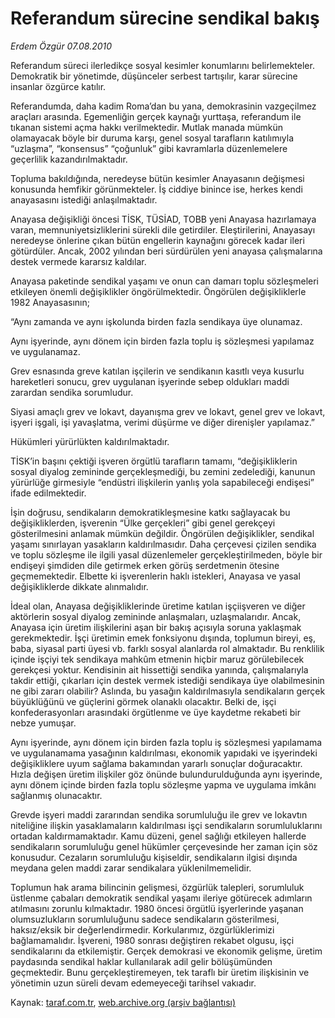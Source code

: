 # Referandum sürecine sendikal bakış

*Erdem Özgür 07.08.2010*

<div class="yazi"><p>Referandum süreci ilerledikçe sosyal kesimler konumlarını belirlemekteler. Demokratik bir yönetimde, düşünceler serbest tartışılır, karar sürecine insanlar özgürce katılır.</p>
<p>Referandumda, daha kadim Roma’dan bu yana, demokrasinin vazgeçilmez araçları arasında. Egemenliğin gerçek kaynağı yurttaşa, referandum ile tıkanan sistemi açma hakkı verilmektedir. Mutlak manada mümkün olamayacak böyle bir duruma karşı, genel sosyal tarafların katılımıyla “uzlaşma”, “konsensus” “çoğunluk” gibi kavramlarla düzenlemelere geçerlilik kazandırılmaktadır.</p>
<p>Topluma bakıldığında, neredeyse bütün kesimler Anayasanın değişmesi konusunda hemfikir görünmekteler. İş ciddiye binince ise, herkes kendi anayasasını istediği anlaşılmaktadır.</p>
<p>Anayasa değişikliği öncesi TİSK, TÜSİAD, TOBB yeni Anayasa hazırlamaya varan, memnuniyetsizliklerini sürekli dile getirdiler. Eleştirilerini, Anayasayı neredeyse önlerine çıkan bütün engellerin kaynağını görecek kadar ileri götürdüler. Ancak, 2002 yılından beri sürdürülen yeni anayasa çalışmalarına destek vermede kararsız kaldılar.</p>
<p>Anayasa paketinde sendikal yaşamı ve onun can damarı toplu sözleşmeleri etkileyen önemli değişiklikler öngörülmektedir. Öngörülen değişikliklerle 1982 Anayasasının;</p>
<p>“Aynı zamanda ve aynı işkolunda birden fazla sendikaya üye olunamaz.</p>
<p>Aynı işyerinde, aynı dönem için birden fazla toplu iş sözleşmesi yapılamaz ve uygulanamaz.</p>
<p>Grev esnasında greve katılan işçilerin ve sendikanın kasıtlı veya kusurlu hareketleri sonucu, grev uygulanan işyerinde sebep oldukları maddi zarardan sendika sorumludur.</p>
<p>Siyasi amaçlı grev ve lokavt, dayanışma grev ve lokavt, genel grev ve lokavt, işyeri işgali, işi yavaşlatma, verimi düşürme ve diğer direnişler yapılamaz.”</p>
<p>Hükümleri yürürlükten kaldırılmaktadır.</p>
<p>TİSK’in başını çektiği işveren örgütlü tarafların tamamı, “değişikliklerin sosyal diyalog zemininde gerçekleşmediği, bu zemini zedelediği, kanunun yürürlüğe girmesiyle “endüstri ilişkilerin yanlış yola sapabileceği endişesi” ifade edilmektedir.</p>
<p>İşin doğrusu, sendikaların demokratikleşmesine katkı sağlayacak bu değişikliklerden, işverenin “Ülke gerçekleri” gibi genel gerekçeyi gösterilmesini anlamak mümkün değildir. Öngörülen değişiklikler, sendikal yaşamı sınırlayan yasakların kaldırılmasıdır. Daha çerçevesi çizilen sendika ve toplu sözleşme ile ilgili yasal düzenlemeler gerçekleştirilmeden, böyle bir endişeyi şimdiden dile getirmek erken görüş serdetmenin ötesine geçmemektedir. Elbette ki işverenlerin haklı istekleri, Anayasa ve yasal değişikliklerde dikkate alınmalıdır.</p>
<p>İdeal olan, Anayasa değişikliklerinde üretime katılan işçiişveren ve diğer aktörlerin sosyal diyalog zemininde anlaşmaları, uzlaşmalarıdır. Ancak, Anayasa için üretim ilişkilerini aşan bir bakış açısıyla soruna yaklaşmak gerekmektedir. İşçi üretimin emek fonksiyonu dışında, toplumun bireyi, eş, baba, siyasal parti üyesi vb. farklı sosyal alanlarda rol almaktadır. Bu renklilik içinde işçiyi tek sendikaya mahkûm etmenin hiçbir maruz görülebilecek gerekçesi yoktur. Kendisinin ait hissettiği sendika yanında, çalışmalarıyla takdir ettiği, çıkarları için destek vermek istediği sendikaya üye olabilmesinin ne gibi zararı olabilir? Aslında, bu yasağın kaldırılmasıyla sendikaların gerçek büyüklüğünü ve güçlerini görmek olanaklı olacaktır. Belki de, işçi konfederasyonları arasındaki örgütlenme ve üye kaydetme rekabeti bir nebze yumuşar.</p>
<p>Aynı işyerinde, aynı dönem için birden fazla toplu iş sözleşmesi yapılamama ve uygulanamama yasağının kaldırılması, ekonomik yapıdaki ve işyerindeki değişikliklere uyum sağlama bakamından yararlı sonuçlar doğuracaktır. Hızla değişen üretim ilişkiler göz önünde bulundurulduğunda aynı işyerinde, aynı dönem içinde birden fazla toplu sözleşme yapma ve uygulama imkânı sağlanmış olunacaktır.</p>
<p>Grevde işyeri maddi zararından sendika sorumluluğu ile grev ve lokavtın niteliğine ilişkin yasaklamaların kaldırılması işçi sendikaların sorumluluklarını ortadan kaldırmamaktadır. Kamu düzeni, genel sağlığı etkileyen hallerde sendikaların sorumluluğu genel hükümler çerçevesinde her zaman için söz konusudur. Cezaların sorumluluğu kişiseldir, sendikaların ilgisi dışında meydana gelen maddi zarar sendikalara yüklenilmemelidir.</p>
<p>Toplumun hak arama bilincinin gelişmesi, özgürlük talepleri, sorumluluk üstlenme çabaları demokratik sendikal yaşamı ileriye götürecek adımların atılmasını zorunlu kılmaktadır. 1980 öncesi örgütlü işyerlerinde yaşanan olumsuzlukların sorumluluğunu sadece sendikaların gösterilmesi, haksız/eksik bir değerlendirmedir. Korkularımız, özgürlüklerimizi bağlamamalıdır. İşvereni, 1980 sonrası değiştiren rekabet olgusu, işçi sendikalarını da etkilemiştir. Gerçek demokrasi ve ekonomik gelişme, üretim paydasında sendikal haklar kullanılarak adil gelir bölüşümünden geçmektedir. Bunu gerçekleştiremeyen, tek taraflı bir üretim ilişkisinin ve yönetimin uzun süreli devam edemeyeceği tarihsel vakıadır.</p></div>

Kaynak: [taraf.com.tr](http://www.taraf.com.tr:80/erdem-ozgur/makale-referandum-surecine-sendikal-bakis.htm), [web.archive.org (arşiv bağlantısı)](http://web.archive.org/web/20100819022921/http://www.taraf.com.tr:80/erdem-ozgur/makale-referandum-surecine-sendikal-bakis.htm)

